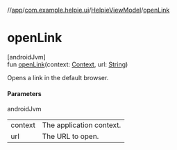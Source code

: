 //[app](../../../index.md)/[com.example.helpie.ui](../index.md)/[HelpieViewModel](index.md)/[openLink](open-link.md)

# openLink

[androidJvm]\
fun [openLink](open-link.md)(context: [Context](https://developer.android.com/reference/kotlin/android/content/Context.html), url: [String](https://kotlinlang.org/api/latest/jvm/stdlib/kotlin/-string/index.html))

Opens a link in the default browser.

#### Parameters

androidJvm

| | |
|---|---|
| context | The application context. |
| url | The URL to open. |
